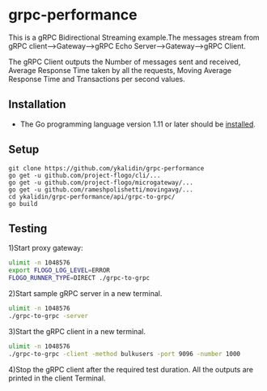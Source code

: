 # grpc-performance
This is a gRPC Bidirectional Streaming example.The messages stream from gRPC client-->Gateway-->gRPC Echo Server-->Gateway-->gRPC Client.

The gRPC Client outputs the Number of messages sent and received, Average Response Time taken by all the requests, Moving Average Response Time and Transactions per second values.

## Installation
* The Go programming language version 1.11 or later should be [installed](https://golang.org/doc/install).

## Setup
```
git clone https://github.com/ykalidin/grpc-performance
go get -u github.com/project-flogo/cli/...
go get -u github.com/project-flogo/microgateway/...
go get -u github.com/rameshpolishetti/movingavg/...
cd ykalidin/grpc-performance/api/grpc-to-grpc/
go build
```

## Testing
1)Start proxy gateway:
```bash
ulimit -n 1048576
export FLOGO_LOG_LEVEL=ERROR
FLOGO_RUNNER_TYPE=DIRECT ./grpc-to-grpc
```

2)Start sample gRPC server in a new terminal.
```bash
ulimit -n 1048576
./grpc-to-grpc -server
```

3)Start the gRPC client in a new terminal.
```bash
ulimit -n 1048576
./grpc-to-grpc -client -method bulkusers -port 9096 -number 1000
```

4)Stop the gRPC client after the required test duration.
All the outputs are printed in the client Terminal.
